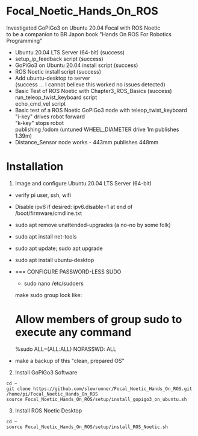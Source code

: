 # Focal_Noetic_Hands_On_ROS

Investigated GoPiGo3 on Ubuntu 20.04 Focal with ROS Noetic  
to be a companion to BR Japon book "Hands On ROS For Robotics Programming"  


* Ubuntu 20.04 LTS Server (64-bit) (success)  
* setup_ip_feedback script (success)  
* GoPiGo3 on Ubuntu 20.04 install script (success)  
* ROS Noetic install script (success)  
* Add ubuntu-desktop to server  
  (success ... I cannot believe this worked no issues detected)  
* Basic Test of ROS Noetic with Chapter3_ROS_Basics (success)  
  run_teleop_twist_keyboard script  
  echo_cmd_vel script  
* Basic test of a ROS Noetic GoPiGo3 node with teleop_twist_keyboard  
  "i-key" drives robot forward  
  "k-key" stops robot  
  publishing /odom  (untuned WHEEL_DIAMETER drive 1m publishes 1.39m)  
* Distance_Sensor node works - 443mm publishes 448mm  

# Installation  

1) Image and configure Ubuntu 20.04 LTS Server (64-bit)
- verify pi user, ssh, wifi
- Disable ipv6 if desired: ipv6.disable=1 at end of /boot/firmware/cmdline.txt 
- sudo apt remove unattended-upgrades  (a no-no by some folk)
- sudo apt install net-tools
- sudo apt update; sudo apt upgrade
- sudo apt install ubuntu-desktop
- === CONFIGURE PASSWORD-LESS SUDO
  - sudo nano /etc/sudoers

  make sudo group look like:
  # Allow members of group sudo to execute any command
  %sudo	ALL=(ALL:ALL) NOPASSWD: ALL
- make a backup of this "clean, prepared OS"


2)  Install GoPiGo3 Software  

```
cd ~  
git clone https://github.com/slowrunner/Focal_Noetic_Hands_On_ROS.git /home/pi/Focal_Noetic_Hands_On_ROS  
source Focal_Noetic_Hands_On_ROS/setup/install_gopigo3_on_ubuntu.sh  

```

3) Install ROS Noetic Desktop  
```
cd ~  
source Focal_Noetic_Hands_On_ROS/setup/install_ROS_Noetic.sh
```
